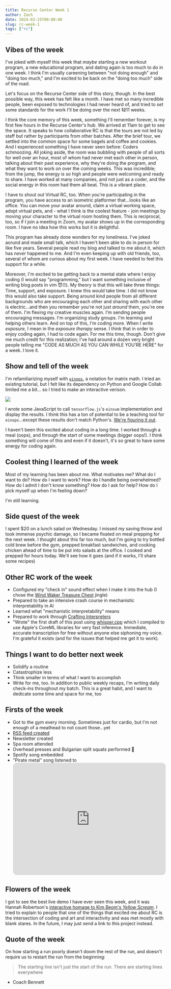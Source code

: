 ```yaml
---
title: Recurse Center Week 1
author: Zach
date: 2024-03-25T00:00:00
slug: rc-week-1
tags: ["rc"]
---
```



## Vibes of the week

I've joked with myself this week that _maybe_ starting a new workout program, a new educational program, and dating again is too much to do in one week. I think I'm usually careening between "not doing enough" and "doing too much," and I'm excited to be back on the "doing too much" side of the road.

Let's focus on the Recurse Center side of this story, though. In the best possible way, this week has felt like a month. I have met so many incredible people, been exposed to technologies I had never heard of, and tried to set some standards for the work I'll be doing over the next ~~12~~11 weeks.

I think the core memory of this week, something I'll remember forever, is my first few hours in the Recurse Center's hub. We arrived at 11am to get to see the space. It speaks to how collaborative RC is that the tours are not led by staff but rather by participants from other batches. After the brief tour, we settled into the common space for some bagels and coffee and cookies. And I experienced something I have never seen before: Coders schmoozing. All joking aside, the room was bubbling with people of all sorts for well over an hour, most of whom had never met each other in person, talking about their past experience, why they're doing the program, and what they want to work on over the coming weeks. This was incredible; from the jump, the energy is so high and people were welcoming and ready to share. I have worked at many companies, and not just as a coder, and the social energy in this room had them all beat. This is a vibrant place.

I have to shout out Virtual RC, too. When you're participating in the program, you have access to an isometric platformer that...looks like an office. You can move your avatar around, claim a virtual working space, adopt virtual pets, and - what I think is the coolest feature - join meetings by moving your character to the virtual room hosting them. This is reciprocal, too, so if I join a meeting in Zoom, my avatar shows up in the corresponding room. I have no idea how this works but it is delightful.

This program has already done wonders for my loneliness. I've joked aorund and made small talk, which I haven't been able to do in person for like five years. Several people read my blog and talked to me about it, which has _never_ happened to me. And I'm even keeping up with old friends, too, several of whom are curious about my first week. I have needed to feel this support for a while.

Moreover, I'm excited to be getting back to a mental state where I enjoy coding (I would say "programming," but I want something inclusive of writing blog posts in vim 😈⏰). My theory is that this will take three things: Time, support, and exposure. I knew this would take time. I did not know this would also take support. Being around kind people from all different backgrounds who are encouraging each other and sharing with each other is electric...and then you remember you're not just _around_ them, you're one of them. I'm flexing my creative muscles again. I'm sending people encouraging messages. I'm organizing study groups. I'm learning and helping others learn. And on top of this, I'm coding more. When I write _exposure,_ I mean in the _exposure therapy_ sense. I think that in order to enjoy coding again, I had to code again. For me this time, though. Don't give me much credit for this realization; I've had around a dozen very bright people telling me "CODE AS MUCH AS YOU CAN WHILE YOU'RE HERE" for a week. I love it.

## Show and tell of the week

I'm refamiliarizing myself with [`einops`](http://einops.rocks/), a notation for matrix math. I tried an existing tutorial, but I felt like its dependency on Python and Google Collab limited me a bit... so I tried to make an interactive verison.

![](/post/rc-week1/einops.gif)

I wrote some JavaScript to call `tensorflow.js`'s `einsum` implementation and display the results. I think this has a ton of potential to be a teaching tool for `einops`...except these results don't match Python's. [We're figuring it out](https://github.com/tensorflow/tfjs/issues/8227).

I haven't been this excited about coding in a long time. I worked through a meal (oops), and through the start of some meetings (bigger oops!). I think something will come of this and even if it doesn't, it's so great to have some energy for coding again.

## Coolest thing I learned of the week

Most of my learning has been about me. What motivates me? What do I want to do? How do I want to work? How do I handle being overwhelmed? How do I admit I don't know something? How do I ask for help? How do I pick myself up when I'm feeling down?

I'm still learning.

## Side quest of the week

I spent $20 on a lunch salad on Wednesday. I missed my saving throw and took immense psychic damage, so I became fixated on meal prepping for the next week. I thought about this far too much, but I'm going to try bottled cold brew before the gym, prepped breakfast sandwiches, and cooking chicken ahead of time to be put into salads at the office. I cooked and prepped for hours today. We'll see how it goes (and if it works, I'll share some recipes)

## Other RC work of the week
- Configured my "check in" sound effect when I make it into the hub (I chose the [Wind Waker Treasure Chest](https://www.youtube.com/watch?v=7A0ida_hYxI) jingle)
- Prepared to take an intensive crash course in mechanistic interpretability in AI
- Learned what "mechanistic interpretability" means
- Prepared to work through [Crafting Interpreters](https://craftinginterpreters.com/)
- "Wrote" the first draft of this post using [whisper.cpp](https://github.com/ggerganov/whisper.cpp) which I compiled to use Apple's CoreML libraries for very fast inference. Immediate, accurate transcription for free without anyone else siphoning my voice. I'm grateful it exists (and for the issues that helped me get it to work).

## Things I want to do better next week
- Solidify a routine
- Catastrophize less
- Think smaller in terms of what I want to accomplish
- Write for me, too. In addition to public weekly recaps, I'm writing daily check-ins throughout my batch. This is a great habit, and I want to dedicate some time and space for me, too

## Firsts of the week
- Got to the gym every morning. Sometimes just for cardio, but I'm not enough of a meathead to not count those...yet
- [RSS feed created](https://github.com/zachlipp/lippingoff/commit/dcf19c0da24833229437e8dd26e517cce8c998ce)
- Newsletter created
- Spa room attended
- Overhead presses and Bulgarian split squats performed 🍑
- Spotify song embedded
- "Pirate metal" song listened to <iframe style="border-radius:12px" src="https://open.spotify.com/embed/track/65AqLyzascFDIQ055nr2dj?utm_source=generator" width="100%" height="352" frameBorder="0" allowfullscreen="" allow="autoplay; clipboard-write; encrypted-media; fullscreen; picture-in-picture" loading="lazy"></iframe>

## Flowers of the week
I got to see the best live demo I have ever seen this week, and it was Hannah Robertson's [interactive homage to Kim Beom's _Yellow Scream_](https://hannahilea.com/projects/yellow-scream/). I tried to explain to people that one of the things that excited me about RC is the intersection of coding and art and interactivity and was met mostly with blank stares. In the future, I may just send a link to this project instead.

## Quote of the week
On how starting a run poorly doesn't doom the rest of the run, and doesn't require us to restart the run from the beginning:
> The starting line isn't just the start of the run. There are starting lines everywhere
- Coach Bennett
